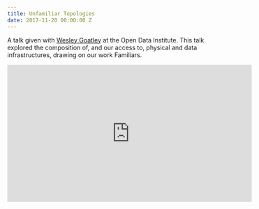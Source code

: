 ```yaml
---
title: Unfamiliar Topologies
date: 2017-11-20 00:00:00 Z
---
```


A talk given with [Wesley Goatley](http://www.wesleygoatley.com/) at the Open Data Institute. This talk explored the composition of, and our access to, physical and data infrastructures, drawing on our work Familiars.

<iframe width="560" height="315" src="https://www.youtube.com/embed/H9PMlCQ83qk?rel=0" frameborder="0" allowfullscreen></iframe>
